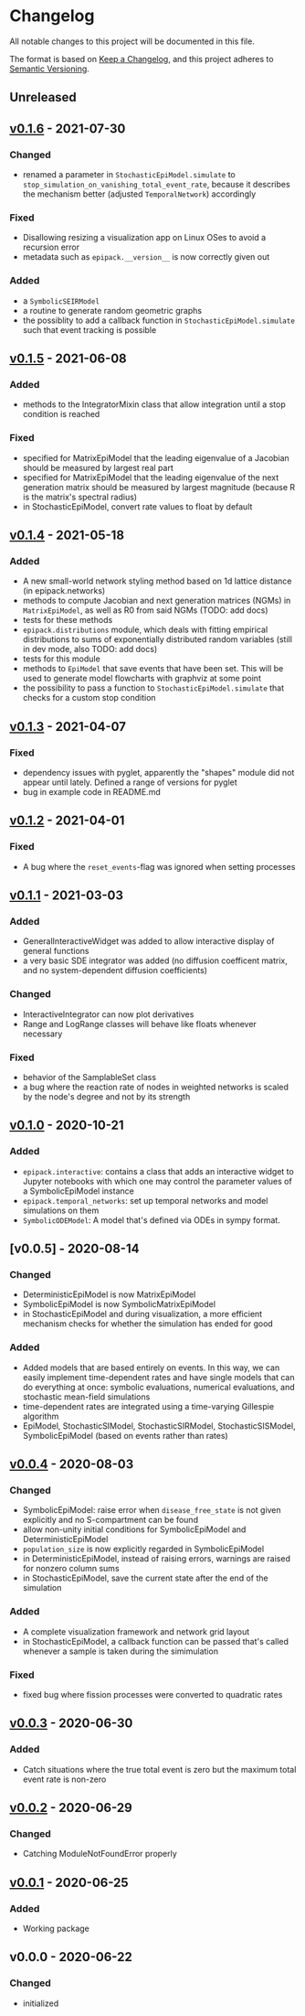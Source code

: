 # Changelog

All notable changes to this project will be documented in this file.

The format is based on [Keep a Changelog](https://keepachangelog.com/en/1.0.0/),
and this project adheres to [Semantic Versioning](https://semver.org/spec/v2.0.0.html).

## Unreleased

## [v0.1.6] - 2021-07-30

### Changed

- renamed a parameter in `StochasticEpiModel.simulate` to `stop_simulation_on_vanishing_total_event_rate`, because it describes the mechanism better (adjusted `TemporalNetwork`) accordingly

### Fixed

- Disallowing resizing a visualization app on Linux OSes to avoid a recursion error
- metadata such as `epipack.__version__` is now correctly given out

### Added

- a `SymbolicSEIRModel`
- a routine to generate random geometric graphs
- the possiblity to add a callback function in `StochasticEpiModel.simulate` such that event tracking is possible

## [v0.1.5] - 2021-06-08

### Added

- methods to the IntegratorMixin class that allow integration until a stop condition is reached

### Fixed

- specified for MatrixEpiModel that the leading eigenvalue of a Jacobian should be measured by largest real part
- specified for MatrixEpiModel that the leading eigenvalue of the next generation matrix should be measured by largest magnitude (because R is the matrix's spectral radius)
- in StochasticEpiModel, convert rate values to float by default

## [v0.1.4] - 2021-05-18

### Added

- A new small-world network styling method based on 1d lattice distance (in epipack.networks)
- methods to compute Jacobian and next generation matrices (NGMs) in `MatrixEpiModel`, as well as R0 from said NGMs (TODO: add docs)
- tests for these methods
- `epipack.distributions` module, which deals with fitting empirical distributions to sums of exponentially distributed random variables (still in dev mode, also TODO: add docs)
- tests for this module
- methods to `EpiModel` that save events that have been set. This will be used to generate model flowcharts with graphviz at some point
- the possibility to pass a function to ``StochasticEpiModel.simulate`` that checks for a custom stop condition

## [v0.1.3] - 2021-04-07

### Fixed

- dependency issues with pyglet, apparently the "shapes" module did not appear until lately. Defined a range of versions for pyglet
- bug in example code in README.md

## [v0.1.2] - 2021-04-01

### Fixed

- A bug where the `reset_events`-flag was ignored when setting processes

## [v0.1.1] - 2021-03-03

### Added

- GeneralInteractiveWidget was added to allow interactive display of general functions
- a very basic SDE integrator was added (no diffusion coefficent matrix, and no system-dependent diffusion coefficients)

### Changed

- InteractiveIntegrator can now plot derivatives
- Range and LogRange classes will behave like floats whenever necessary

### Fixed

- behavior of the SamplableSet class
- a bug where the reaction rate of nodes in weighted networks is scaled by the node's degree and not by its strength

## [v0.1.0] - 2020-10-21

### Added
- `epipack.interactive`: contains a class that adds an interactive widget to Jupyter notebooks
  with which one may control the parameter values of a SymbolicEpiModel instance
- `epipack.temporal_networks`: set up temporal networks and model simulations on them
- `SymbolicODEModel`: A model that's defined via ODEs in sympy format.

## [v0.0.5] - 2020-08-14

### Changed
- DeterministicEpiModel is now MatrixEpiModel
- SymbolicEpiModel is now SymbolicMatrixEpiModel
- in StochasticEpiModel and during visualization, a more efficient mechanism checks for whether the simulation has ended for good

### Added
- Added models that are based entirely on events. In this way, we can easily implement time-dependent rates and have single models that can do everything at once: symbolic evaluations, numerical evaluations, and stochastic mean-field simulations
- time-dependent rates are integrated using a time-varying Gillespie algorithm
- EpiModel, StochasticSIModel, StochasticSIRModel, StochasticSISModel, SymbolicEpiModel (based on events rather than rates)

## [v0.0.4] - 2020-08-03
### Changed
- SymbolicEpiModel: raise error when `disease_free_state` is not given explicitly and no S-compartment can be found
- allow non-unity initial conditions for SymbolicEpiModel and DeterministicEpiModel
- `population_size` is now explicitly regarded in SymbolicEpiModel
- in DeterministicEpiModel, instead of raising errors, warnings are raised for nonzero column sums
- in StochasticEpiModel, save the current state after the end of the simulation

### Added
- A complete visualization framework and network grid layout
- in StochasticEpiModel, a callback function can be passed that's called whenever a sample is taken during the simimulation

### Fixed
- fixed bug where fission processes were converted to quadratic rates

## [v0.0.3] - 2020-06-30
### Added
- Catch situations where the true total event is zero but the maximum total event rate is non-zero

## [v0.0.2] - 2020-06-29
### Changed
- Catching ModuleNotFoundError properly

## [v0.0.1] - 2020-06-25
### Added
- Working package

## v0.0.0 - 2020-06-22
### Changed
- initialized

[Unreleased]: https://github.com/benmaier/epipack/compare/v0.1.6...HEAD
[v0.1.6]: https://github.com/benmaier/epipack/compare/v0.1.5...v0.1.6]
[v0.1.5]: https://github.com/benmaier/epipack/compare/v0.1.4...v0.1.5]
[v0.1.4]: https://github.com/benmaier/epipack/compare/v0.1.3...v0.1.4]
[v0.1.3]: https://github.com/benmaier/epipack/compare/v0.1.2...v0.1.3]
[v0.1.2]: https://github.com/benmaier/epipack/compare/v0.1.1...v0.1.2]
[v0.1.1]: https://github.com/benmaier/epipack/compare/v0.1.0...v0.1.1]
[v0.1.0]: https://github.com/benmaier/epipack/compare/v0.0.5...v0.1.0]
[v0.0.4]: https://github.com/benmaier/epipack/compare/v0.0.4...v0.0.5]
[v0.0.4]: https://github.com/benmaier/epipack/compare/v0.0.3...v0.0.4]
[v0.0.3]: https://github.com/benmaier/epipack/compare/v0.0.2...v0.0.3]
[v0.0.2]: https://github.com/benmaier/epipack/compare/v0.0.1...v0.0.2]
[v0.0.1]: https://github.com/benmaier/epipack/compare/v0.0.0...v0.0.1]
